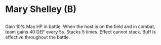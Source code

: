 # Mary Shelley (B)

## 

Gain 10% Max HP in battle. When the host is on the field and in combat, team gains 40 DEF every 5s. Stacks 5 times. Effect cannot stack. Buff is effective throughout the battle.